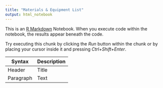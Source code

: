 ```yaml
---
title: "Materials & Equipment List"
output: html_notebook
---
```


This is an [R Markdown](http://rmarkdown.rstudio.com) Notebook. When you execute code within the notebook, the results appear beneath the code. 

Try executing this chunk by clicking the *Run* button within the chunk or by placing your cursor inside it and pressing *Ctrl+Shift+Enter*. 


| Syntax      | Description |
| ----------- | ----------- |
| Header      | Title       |
| Paragraph   | Text        |